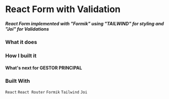 # React Form with Validation

##### _React Form implemented with "Formik" using "TAILWIND" for styling and "Joi" for Validations_

### What it does



### How I built it





#### What's next for GESTOR PRINCIPAL

### Built With

`React` `React Router` `Formik` `Tailwind` `Joi`
